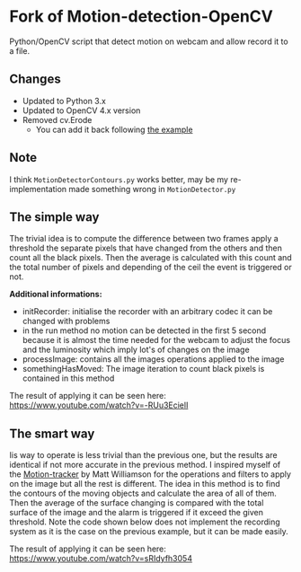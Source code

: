 Fork of Motion-detection-OpenCV
=======================

Python/OpenCV script that detect motion on webcam and allow record it to a file.

## Changes ##
- Updated to Python 3.x
- Updated to OpenCV 4.x version
- Removed cv.Erode
  - You can add it back following [the example](https://docs.opencv.org/4.2.0/db/df6/tutorial_erosion_dilatation.html)
  
## Note ##
I think `MotionDetectorContours.py` works better, may be my re-implementation made something wrong in `MotionDetector.py`

## The simple way ##

The trivial idea is to compute the difference between two frames apply a threshold the separate pixels that have changed from the others and then count all the black pixels. Then the average is calculated with this count and the total number of pixels and depending of the ceil the event is triggered or not.

**Additional informations:**

* initRecorder: initialise the recorder with an arbitrary codec it can be changed with problems
* in the run method no motion can be detected in the first 5 second because it is almost the time needed for the webcam to adjust the focus and the luminosity which imply lot's of changes on the image
* processImage: contains all the images operations applied to the image
* somethingHasMoved: The image iteration to count black pixels is contained in this method


The result of applying it can be seen here: https://www.youtube.com/watch?v=-RUu3EcielI


## The smart way ##

Iis way to operate is less trivial than the previous one, but the results are identical if not more accurate in the previous method. I inspired myself of the [Motion-tracker]("https://github.com/mattwilliamson/Motion-Tracker/") by Matt Williamson for the operations and filters to apply on the image but all the rest is different. The idea in this method is to find the contours of the moving objects and calculate the area of all of them. Then the average of the surface changing is compared with the total surface of the image and the alarm is triggered if it exceed the given threshold. Note the code shown below does not implement the recording system as it is the case on the previous example, but it can be made easily.

The result of applying it can be seen here: https://www.youtube.com/watch?v=sRIdyfh3054
